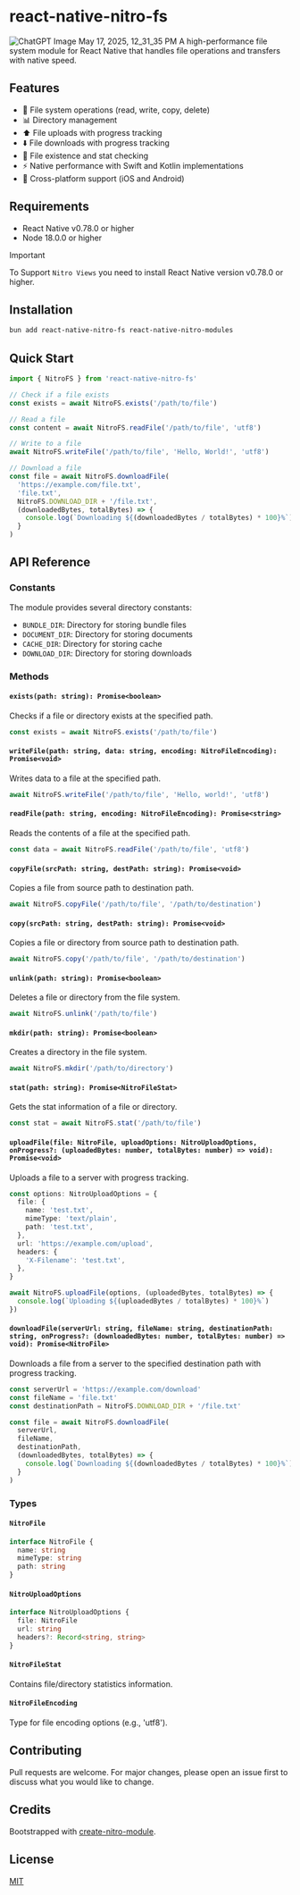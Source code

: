 # react-native-nitro-fs

![ChatGPT Image May 17, 2025, 12_31_35 PM](https://github.com/user-attachments/assets/14fa98eb-fbee-4e00-bc85-eb3a8f0e9832)
A high-performance file system module for React Native that handles file operations and transfers with native speed.

## Features

- 💾 File system operations (read, write, copy, delete)
- 📊 Directory management
- ⬆️ File uploads with progress tracking
- ⬇️ File downloads with progress tracking
- 🔎 File existence and stat checking
- ⚡ Native performance with Swift and Kotlin implementations
- 📲 Cross-platform support (iOS and Android)

## Requirements

- React Native v0.78.0 or higher
- Node 18.0.0 or higher

> [!IMPORTANT]  
> To Support `Nitro Views` you need to install React Native version v0.78.0 or higher.

## Installation

```bash
bun add react-native-nitro-fs react-native-nitro-modules
```

## Quick Start

```typescript
import { NitroFS } from 'react-native-nitro-fs'

// Check if a file exists
const exists = await NitroFS.exists('/path/to/file')

// Read a file
const content = await NitroFS.readFile('/path/to/file', 'utf8')

// Write to a file
await NitroFS.writeFile('/path/to/file', 'Hello, World!', 'utf8')

// Download a file
const file = await NitroFS.downloadFile(
  'https://example.com/file.txt',
  'file.txt',
  NitroFS.DOWNLOAD_DIR + '/file.txt',
  (downloadedBytes, totalBytes) => {
    console.log(`Downloading ${(downloadedBytes / totalBytes) * 100}%`)
  }
)
```

## API Reference

### Constants

The module provides several directory constants:

- `BUNDLE_DIR`: Directory for storing bundle files
- `DOCUMENT_DIR`: Directory for storing documents
- `CACHE_DIR`: Directory for storing cache
- `DOWNLOAD_DIR`: Directory for storing downloads

### Methods

#### `exists(path: string): Promise<boolean>`

Checks if a file or directory exists at the specified path.

```typescript
const exists = await NitroFS.exists('/path/to/file')
```

#### `writeFile(path: string, data: string, encoding: NitroFileEncoding): Promise<void>`

Writes data to a file at the specified path.

```typescript
await NitroFS.writeFile('/path/to/file', 'Hello, world!', 'utf8')
```

#### `readFile(path: string, encoding: NitroFileEncoding): Promise<string>`

Reads the contents of a file at the specified path.

```typescript
const data = await NitroFS.readFile('/path/to/file', 'utf8')
```

#### `copyFile(srcPath: string, destPath: string): Promise<void>`

Copies a file from source path to destination path.

```typescript
await NitroFS.copyFile('/path/to/file', '/path/to/destination')
```

#### `copy(srcPath: string, destPath: string): Promise<void>`

Copies a file or directory from source path to destination path.

```typescript
await NitroFS.copy('/path/to/file', '/path/to/destination')
```

#### `unlink(path: string): Promise<boolean>`

Deletes a file or directory from the file system.

```typescript
await NitroFS.unlink('/path/to/file')
```

#### `mkdir(path: string): Promise<boolean>`

Creates a directory in the file system.

```typescript
await NitroFS.mkdir('/path/to/directory')
```

#### `stat(path: string): Promise<NitroFileStat>`

Gets the stat information of a file or directory.

```typescript
const stat = await NitroFS.stat('/path/to/file')
```

#### `uploadFile(file: NitroFile, uploadOptions: NitroUploadOptions, onProgress?: (uploadedBytes: number, totalBytes: number) => void): Promise<void>`

Uploads a file to a server with progress tracking.

```typescript
const options: NitroUploadOptions = {
  file: {
    name: 'test.txt',
    mimeType: 'text/plain',
    path: 'test.txt',
  },
  url: 'https://example.com/upload',
  headers: {
    'X-Filename': 'test.txt',
  },
}

await NitroFS.uploadFile(options, (uploadedBytes, totalBytes) => {
  console.log(`Uploading ${(uploadedBytes / totalBytes) * 100}%`)
})
```

#### `downloadFile(serverUrl: string, fileName: string, destinationPath: string, onProgress?: (downloadedBytes: number, totalBytes: number) => void): Promise<NitroFile>`

Downloads a file from a server to the specified destination path with progress tracking.

```typescript
const serverUrl = 'https://example.com/download'
const fileName = 'file.txt'
const destinationPath = NitroFS.DOWNLOAD_DIR + '/file.txt'

const file = await NitroFS.downloadFile(
  serverUrl,
  fileName,
  destinationPath,
  (downloadedBytes, totalBytes) => {
    console.log(`Downloading ${(downloadedBytes / totalBytes) * 100}%`)
  }
)
```

### Types

#### `NitroFile`

```typescript
interface NitroFile {
  name: string
  mimeType: string
  path: string
}
```

#### `NitroUploadOptions`

```typescript
interface NitroUploadOptions {
  file: NitroFile
  url: string
  headers?: Record<string, string>
}
```

#### `NitroFileStat`

Contains file/directory statistics information.

#### `NitroFileEncoding`

Type for file encoding options (e.g., 'utf8').

## Contributing

Pull requests are welcome. For major changes, please open an issue first to discuss what you would like to change.

## Credits

Bootstrapped with [create-nitro-module](https://github.com/patrickkabwe/create-nitro-module).

## License

[MIT](LICENSE)
